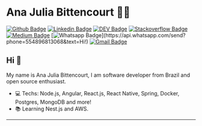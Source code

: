# Ana Julia Bittencourt :woman_technologist:
  
[![Github Badge](https://img.shields.io/badge/-Github-000?style=flat-square&logo=Github&logoColor=white&link=https://github.com/anajuliabit)](https://github.com/anajuliabit)
[![Linkedin Badge](https://img.shields.io/badge/-LinkedIn-blue?style=flat-square&logo=Linkedin&logoColor=white&link=https://www.linkedin.com/in/anajuliabit/)](https://www.linkedin.com/in/anajuliabit/)
[![DEV Badge](https://img.shields.io/badge/-DEV.to-000?style=flat-square&logo=dev.to&logoColor=white&link=https://dev.to/anajuliabit)](https://dev.to/anajuliabit)
[![Stackoverflow Badge](https://img.shields.io/badge/-Stackoverflow-4CA143?style=flat-square&logo=Stackoverflow&logoColor=white&link=https://stackoverflow.com/users/11929527/anajuliabit)](https://stackoverflow.com/users/11929527/anajuliabit)
[![Medium Badge](https://img.shields.io/badge/-Medium-000?style=flat-square&logo=Medium&logoColor=white&&link=https://medium.com/@anajuliabit)](https://medium.com/@anajuliabit)
[![Whatsapp Badge](https://img.shields.io/badge/-Whatsapp-4CA143?style=flat-square&labelColor=4CA143&logo=whatsapp&logoColor=white&link=https://api.whatsapp.com/send?phone=554896813068&text=Hi!)](https://api.whatsapp.com/send?phone=554896813068&text=Hi!)
[![Gmail Badge](https://img.shields.io/badge/-Gmail-c14438?style=flat-square&logo=Gmail&logoColor=white&link=mailto:anajuliabit@gmail.com)](mailto:anajuliabit@gmail.com)

## Hi 👋

My name is Ana Julia Bittencourt, I am software developer from Brazil and open source enthusiast.

- :computer: Techs: Node.js, Angular, React.js, React Native, Spring, Docker, Postgres, MongoDB and more!
- :books: Learning Nest.js and AWS.

---
